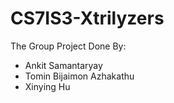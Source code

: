 # CS7IS3-Xtrilyzers
The Group Project Done By: 
- Ankit Samantaryay 
- Tomin Bijaimon Azhakathu 
- Xinying Hu
